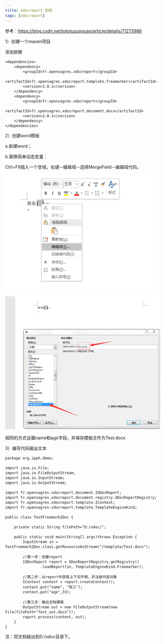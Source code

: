 ```yaml
---
title: xdocreport 实例
tags: [xdocreport]
---
```


参考：https://blog.csdn.net/tototuzuoquan/article/details/71273986

1）创建一个maven项目

添加依赖

```
<dependencies>
    <dependency>
        <groupId>fr.opensagres.xdocreport</groupId>
        <artifactId>fr.opensagres.xdocreport.template.freemarker</artifactId>
        <version>2.0.1</version>
    </dependency>
    <dependency>
        <groupId>fr.opensagres.xdocreport</groupId>
        <artifactId>fr.opensagres.xdocreport.document.docx</artifactId>
        <version>2.0.1</version>
    </dependency>
</dependencies>
```

2）创建word模板

a.新建word；

b.替换简单动态变量：

Ctrl+F9插入一个空域，右键--编辑域--选择MergeField--编辑域代码。

![](/images/project/xdocreport/word/word-field.png)

![](/images/project/xdocreport/word/word-field-edit.png)

相同的方式设置name和age字段，并保存模板文件为Test.docx

3）编写代码输出文本

```
package org.ipph.demo;

import java.io.File;
import java.io.FileOutputStream;
import java.io.InputStream;
import java.io.OutputStream;

import fr.opensagres.xdocreport.document.IXDocReport;
import fr.opensagres.xdocreport.document.registry.XDocReportRegistry;
import fr.opensagres.xdocreport.template.IContext;
import fr.opensagres.xdocreport.template.TemplateEngineKind;

public class TestFreemark2Doc {
    
    private static String filePath="D:/xdoc/";
    
    public static void main(String[] args)throws Exception {
        InputStream in = TestFreemark2Doc.class.getResourceAsStream("/template/Test.docx");
        
        //第一步：创建report
        IXDocReport report = XDocReportRegistry.getRegistry()
                .loadReport(in, TemplateEngineKind.Freemarker);
        
        //第二步：从report中获取上下文环境，并注册内容对象
        IContext context = report.createContext();
        context.put("name", "张三");
        context.put("age",33);
        
        //第三步：输出文档镀锡
        OutputStream out = new FileOutputStream(new File(filePath+"Test_out.docx"));
        report.process(context, out);
    }
}
```

注：将文档输出到D:/xdoc目录下。